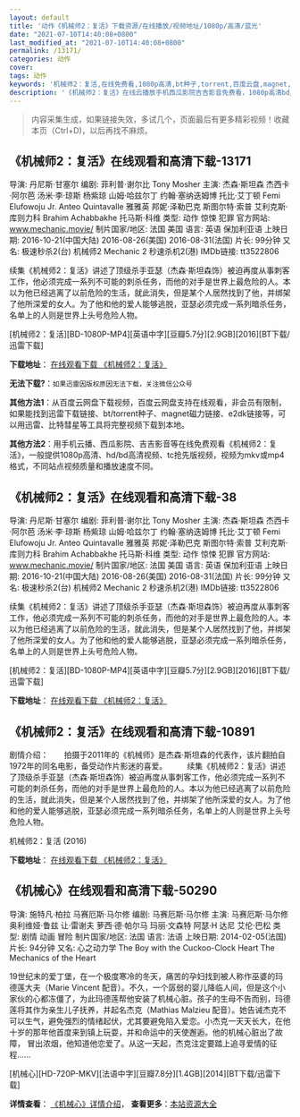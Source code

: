 ```yaml
---
layout: default
title: '动作《机械师2：复活》下载资源/在线播放/视频地址/1080p/高清/蓝光'
date: "2021-07-10T14:40:08+0800"
last_modified_at: "2021-07-10T14:40:08+0800"
permalink: /13171/
categories: 动作
cover:
tags: 动作
keywords: '机械师2：复活,在线免费看,1080p高清,bt种子,torrent,百度云盘,magnet,磁力链,迅雷下载资源'
description: '《机械师2：复活》在线云播放手机西瓜影院吉吉影音免费看，1080p高清bd/hd未删减完整版和tc抢先枪版，mkv/mp4格式，附带bt/torrent种子、magnet/磁力链、百度云盘、网盘资源迅雷下载链接'
---
```


>内容采集生成，如果链接失效，多试几个，页面最后有更多精彩视频！收藏本页（Ctrl+D)，以后再找不麻烦。


## 《机械师2：复活》在线观看和高清下载-13171

导演: 丹尼斯·甘塞尔 编剧: 菲利普·谢尔比 Tony Mosher 主演: 杰森·斯坦森 杰西卡·阿尔芭 汤米·李·琼斯 杨紫琼 山姆·哈兹尔丁 约翰·塞纳迭姆博 托比·艾丁顿 Femi Elufowoju Jr. Anteo Quintavalle 雅雅英 邦妮·泽勒巴克 斯图尔特·索普 艾利克斯·库则力科 Brahim Achabbakhe 托马斯·科维 类型: 动作 惊悚 犯罪 官方网站: www.mechanic.movie/ 制片国家/地区: 法国 美国 语言: 英语 保加利亚语 上映日期: 2016-10-21(中国大陆) 2016-08-26(美国) 2016-08-31(法国) 片长: 99分钟 又名: 极速秒杀2(台) 机械师2 Mechanic 2 秒速杀机2(港) IMDb链接: tt3522806

续集《机械师2：复活》讲述了顶级杀手亚瑟（杰森·斯坦森饰）被迫再度从事刺客工作，他必须完成一系列不可能的刺杀任务，而他的对手是世界上最危险的人。本以为他已经逃离了以前危险的生活，就此消失，但是某个人居然找到了他，并绑架了他所深爱的女人。为了他和他的爱人能够逃脱，亚瑟必须完成一系列暗杀任务，名单上的人则是世界上头号危险人物。


[机械师2：复活][BD-1080P-MP4][英语中字][豆瓣5.7分][2.9GB][2016][BT下载/迅雷下载]

**下载地址**： [在线观看下载 《机械师2：复活》](https://www.btdx8.com/torrent/mechanic_resurrection_2016.html) 


**无法下载?**：`如果迅雷因版权原因无法下载，关注微信公众号 `

**其他方法1**：从百度云网盘下载视频，百度云网盘支持在线观看，非会员有限制，如果能找到迅雷下载链接、bt/torrent种子、magnet磁力链接、e2dk链接等，可以用迅雷、比特彗星等工具将完整视频下载到本地。

**其他方法2**：用手机云播、西瓜影院、吉吉影音等在线免费观看《机械师2：复活》，一般提供1080p高清、hd/bd高清视频、tc抢先版视频，视频为mkv或mp4格式，不同站点视频质量和播放速度不同。


## 《机械师2：复活》在线观看和高清下载-38

导演: 丹尼斯·甘塞尔 编剧: 菲利普·谢尔比 Tony Mosher 主演: 杰森·斯坦森 杰西卡·阿尔芭 汤米·李·琼斯 杨紫琼 山姆·哈兹尔丁 约翰·塞纳迭姆博 托比·艾丁顿 Femi Elufowoju Jr. Anteo Quintavalle 雅雅英 邦妮·泽勒巴克 斯图尔特·索普 艾利克斯·库则力科 Brahim Achabbakhe 托马斯·科维 类型: 动作 惊悚 犯罪 官方网站: www.mechanic.movie/ 制片国家/地区: 法国 美国 语言: 英语 保加利亚语 上映日期: 2016-10-21(中国大陆) 2016-08-26(美国) 2016-08-31(法国) 片长: 99分钟 又名: 极速秒杀2(台) 机械师2 Mechanic 2 秒速杀机2(港) IMDb链接: tt3522806

续集《机械师2：复活》讲述了顶级杀手亚瑟（杰森·斯坦森饰）被迫再度从事刺客工作，他必须完成一系列不可能的刺杀任务，而他的对手是世界上最危险的人。本以为他已经逃离了以前危险的生活，就此消失，但是某个人居然找到了他，并绑架了他所深爱的女人。为了他和他的爱人能够逃脱，亚瑟必须完成一系列暗杀任务，名单上的人则是世界上头号危险人物。


[机械师2：复活][BD-1080P-MP4][英语中字][豆瓣5.7分][2.9GB][2016][BT下载/迅雷下载]

**下载地址**： [在线观看下载 《机械师2：复活》](https://www.btdx8.com/torrent/mechanic_resurrection_2016.html) 


## 《机械师2：复活》在线观看和高清下载-10891

剧情介绍：　　拍摄于2011年的《机械师》是杰森·斯坦森的代表作，该片翻拍自1972年的同名电影，备受动作片影迷的喜爱。  　　续集《机械师2：复活》讲述了顶级杀手亚瑟（杰森·斯坦森饰）被迫再度从事刺客工作，他必须完成一系列不可能的刺杀任务，而他的对手是世界上最危险的人。本以为他已经逃离了以前危险的生活，就此消失，但是某个人居然找到了他，并绑架了他所深爱的女人。为了他和他的爱人能够逃脱，亚瑟必须完成一系列暗杀任务，名单上的人则是世界上头号危险人物。


机械师2：复活 (2016)

**下载地址**： [在线观看下载 《机械师2：复活》](https://www.btbtdy.me/btdy/dy7011.html) 


## 《机械心》在线观看和高清下载-50290

导演: 施特凡·柏拉 马赛厄斯·马尔修 编剧: 马赛厄斯·马尔修 主演: 马赛厄斯·马尔修 奥利维娅·鲁兹 让·雷谢夫 萝西·德·帕尔马 玛丽·文森特 阿瑟·H 达尼 艾伦·巴松 类型: 剧情 动画 冒险 制片国家/地区: 法国 语言: 法语 上映日期: 2014-02-05(法国) 片长: 94分钟 又名: 心之动力学 The Boy with the Cuckoo-Clock Heart The Mechanics of the Heart

19世纪末的爱丁堡，在一个极度寒冷的冬天，痛苦的孕妇找到被人称作巫婆的玛德莲大夫（Marie Vincent 配音）。不久，一个孱弱的婴儿降临人间，但是这个小家伙的心都冻僵了，为此玛德莲帮他安装了机械心脏。孩子的生母不告而别，玛德莲将其作为亲生儿子抚养，并起名杰克（Mathias Malzieu 配音）。她告诫杰克不可以生气，避免强烈的情绪起伏，尤其要避免陷入爱恋。小杰克一天天长大，在他十岁的那年他首度来到镇上玩耍，并和命运中的天使邂逅。他的机械心脏出了故障， 冒出浓烟，他知道他恋爱了。从这一天起，杰克注定要踏上追寻爱情的征程……


[机械心][HD-720P-MKV][法语中字][豆瓣7.8分][1.4GB][2014][BT下载/迅雷下载]

**详情查看**： [《机械心》详情介绍](/movie/50290/)， **查看更多**：[本站资源大全](/movie/t/all/)

